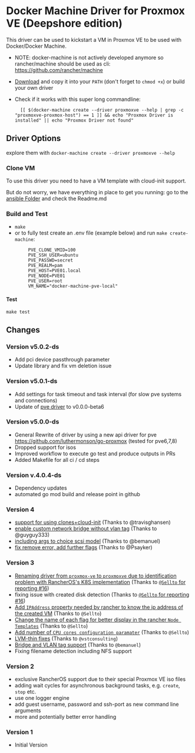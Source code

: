 # Docker Machine Driver for Proxmox VE (Deepshore edition)

This driver can be used to kickstart a VM in Proxmox VE to be used with Docker/Docker Machine.

* NOTE: docker-machine is not actively developed anymore so rancher/machine should be used as cli: https://github.com/rancher/machine

* [Download](https://github.com/lnxbil/docker-machine-driver-proxmox-ve/releases) and copy it into your `PATH` (don't forget to `chmod +x`) or build your own driver
* Check if it works with this super long commandline:

        [[ $(docker-machine create --driver proxmoxve --help | grep -c "proxmoxve-proxmox-host") == 1 ]] && echo "Proxmox Driver is installed" || echo "Proxmox Driver not found"

## Driver Options

explore them with `docker-machine create --driver proxmoxve --help`

### Clone VM

To use this driver you need to have a VM template with cloud-init support.

But do not worry, we have everything in place to get you running: go to the [ansible Folder](./ansible/Readme.md) and check the Readme.md

### Build and Test

- `make`
- or to fully test create an .env file (example below) and run `make create-machine`:
   ```.env
        PVE_CLONE_VMID=100
        PVE_SSH_USER=ubuntu
        PVE_PASSWD=secret
        PVE_REALM=pam
        PVE_HOST=PVE01.local
        PVE_NODE=PVE01
        PVE_USER=root
        VM_NAME="docker-machine-pve-local"
   ```

#### Test

`make test`

## Changes

### Version v5.0.2-ds

- Add pci device passthrough parameter
- Update library and fix vm deletion issue

### Version v5.0.1-ds

- Add settings for task timeout and task interval (for slow pve systems and connections) 
- Update of [pve driver](https://github.com/luthermonson/go-proxmox) to v0.0.0-beta6

### Version v5.0.0-ds

- General Rewrite of driver by using a new api driver for pve https://github.com/luthermonson/go-proxmox (tested for pve6,7,8)
- Dropped support for isos
- Improved workflow to execute go test and produce outputs in PRs
- Added Makefile for all ci / cd steps

### Version v.4.0.4-ds

* Dependency updates
* automated go mod build and release point in github

### Version 4

* [support for using clones+cloud-init](https://github.com/lnxbil/docker-machine-driver-proxmox-ve/pull/34) (Thanks to @travisghansen)
* [enable custom network bridge without vlan tag](https://github.com/lnxbil/docker-machine-driver-proxmox-ve/pull/30) (Thanks to @guyguy333)
* [including args to choice scsi model](https://github.com/lnxbil/docker-machine-driver-proxmox-ve/pull/28) (Thanks to @bemanuel)
* [fix remove error, add further flags](https://github.com/lnxbil/docker-machine-driver-proxmox-ve/pull/26) (Thanks to @Psayker)

### Version 3

* [Renaming driver from `proxmox-ve` to `proxmoxve` due to identification problem with RancherOS's K8S implementation](https://github.com/lnxbil/docker-machine-driver-proxmox-ve/pull/18) (Thanks to [`@Sellto` for reporting #16](https://github.com/lnxbil/docker-machine-driver-proxmox-ve/issues/16))
* fixing issue with created disk detection (Thanks to [`@Sellto` for reporting #16](https://github.com/lnxbil/docker-machine-driver-proxmox-ve/issues/16))
* [Add `IPAddress` property needed by rancher to know the ip address of the created VM](https://github.com/lnxbil/docker-machine-driver-proxmox-ve/pull/18) (Thanks to `@Sellto`)
* [Change the name of each flag for better display in the rancher `Node Templates`](https://github.com/lnxbil/docker-machine-driver-proxmox-ve/pull/18) (Thanks to `@Sellto`)
* [Add number of `CPU cores configuration paramater`](https://github.com/lnxbil/docker-machine-driver-proxmox-ve/pull/18) (Thanks to `@Sellto`)
* [LVM-thin fixes](https://github.com/lnxbil/docker-machine-driver-proxmox-ve/pull/24) (Thanks to `@vstconsulting`)
* [Bridge and VLAN tag support](https://github.com/lnxbil/docker-machine-driver-proxmox-ve/pull/22) (Thanks to `@bemanuel`)
* Fixing filename detection including NFS support

### Version 2

* exclusive RancherOS support due to their special Proxmox VE iso files
* adding wait cycles for asynchronous background tasks, e.g.  `create`, `stop` etc.
* use one logger engine
* add guest username, password and ssh-port as new command line arguments
* more and potentially better error handling

### Version 1

* Initial Version